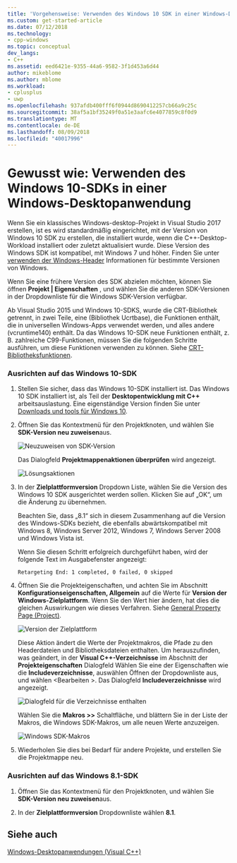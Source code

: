 ```yaml
---
title: 'Vorgehensweise: Verwenden des Windows 10 SDK in einer Windows-Desktopanwendung | Microsoft-Dokumentation'
ms.custom: get-started-article
ms.date: 07/12/2018
ms.technology:
- cpp-windows
ms.topic: conceptual
dev_langs:
- C++
ms.assetid: eed6421e-9355-44a6-9582-3f1d453a6d44
author: mikeblome
ms.author: mblome
ms.workload:
- cplusplus
- uwp
ms.openlocfilehash: 937afdb400fff6f0944d8690412257cb66a9c25c
ms.sourcegitcommit: 38af5a1bf35249f0a51e3aafc6e4077859c8f0d9
ms.translationtype: MT
ms.contentlocale: de-DE
ms.lasthandoff: 08/09/2018
ms.locfileid: "40017996"
---
```

# <a name="how-to-use-the-windows-10-sdk-in-a-windows-desktop-application"></a>Gewusst wie: Verwenden des Windows 10-SDKs in einer Windows-Desktopanwendung
Wenn Sie ein klassisches Windows-desktop-Projekt in Visual Studio 2017 erstellen, ist es wird standardmäßig eingerichtet, mit der Version von Windows 10 SDK zu erstellen, die installiert wurde, wenn die C++-Desktop-Workload installiert oder zuletzt aktualisiert wurde. Diese Version des Windows SDK ist kompatibel, mit Windows 7 und höher. Finden Sie unter [verwenden der Windows-Header](/windows/desktop/WinProg/using-the-windows-headers) Informationen für bestimmte Versionen von Windows.

Wenn Sie eine frühere Version des SDK abzielen möchten, können Sie öffnen **Projekt | Eigenschaften** , und wählen Sie die anderen SDK-Versionen in der Dropdownliste für die Windows SDK-Version verfügbar.
  
 Ab Visual Studio 2015 und Windows 10-SDKS, wurde die CRT-Bibliothek getrennt, in zwei Teile, eine (Bibliothek Ucrtbase), die Funktionen enthält, die in universellen Windows-Apps verwendet werden, und alles andere (vcruntime140) enthält. Da das Windows 10-SDK neue Funktionen enthält, z. B. zahlreiche C99-Funktionen, müssen Sie die folgenden Schritte ausführen, um diese Funktionen verwenden zu können. Siehe [CRT-Bibliotheksfunktionen](../c-runtime-library/crt-library-features.md).  
  
### <a name="to-target-the-windows-10-sdk"></a>Ausrichten auf das Windows 10-SDK  
  
1.  Stellen Sie sicher, dass das Windows 10-SDK installiert ist. Das Windows 10 SDK installiert ist, als Teil der **Desktopentwicklung mit C++** arbeitsauslastung. Eine eigenständige Version finden Sie unter [Downloads und tools für Windows 10](https://developer.microsoft.com/windows/downloads).

2.  Öffnen Sie das Kontextmenü für den Projektknoten, und wählen Sie **SDK-Version neu zuweisen**aus.  
  
     ![Neuzuweisen von SDK-Version](../windows/media/retargetingwindowssdk1.PNG "RetargetingWindowsSDK1")  
  
     Das Dialogfeld **Projektmappenaktionen überprüfen** wird angezeigt.  
  
     ![Lösungsaktionen](../windows/media/retargetingwindowssdk2.PNG "RetargetingWindowsSDK2")  
  
3.  In der **Zielplattformversion** Dropdown Liste, wählen Sie die Version des Windows 10 SDK ausgerichtet werden sollen. Klicken Sie auf „OK“, um die Änderung zu übernehmen.  
  
     Beachten Sie, dass „8.1“ sich in diesem Zusammenhang auf die Version des Windows-SDKs bezieht, die ebenfalls abwärtskompatibel mit Windows 8, Windows Server 2012, Windows 7, Windows Server 2008 und Windows Vista ist.  
  
     Wenn Sie diesen Schritt erfolgreich durchgeführt haben, wird der folgende Text im Ausgabefenster angezeigt:  
  
     `Retargeting End: 1 completed, 0 failed, 0 skipped`  
  
4.  Öffnen Sie die Projekteigenschaften, und achten Sie im Abschnitt **Konfigurationseigenschaften, Allgemein** auf die Werte für **Version der Windows-Zielplattform**. Wenn Sie den Wert hier ändern, hat dies die gleichen Auswirkungen wie dieses Verfahren. Siehe [General Property Page (Project)](../ide/general-property-page-project.md).  
  
     ![Version der Zielplattform](../windows/media/retargetingwindowssdk3.PNG "RetargetingWindowsSDK3")  
  
     Diese Aktion ändert die Werte der Projektmakros, die Pfade zu den Headerdateien und Bibliotheksdateien enthalten. Um herauszufinden, was geändert, in der **Visual C++-Verzeichnisse** im Abschnitt der **Projekteigenschaften** Dialogfeld Wählen Sie eine der Eigenschaften wie die **Includeverzeichnisse**, auswählen Öffnen der Dropdownliste aus, und wählen \<Bearbeiten >. Das Dialogfeld **Includeverzeichnisse** wird angezeigt.  
  
     ![Dialogfeld für die Verzeichnisse enthalten](../windows/media/retargetingwindowssdk4.PNG "RetargetingWindowsSDK4")  
  
     Wählen Sie die **Makros >>** Schaltfläche, und blättern Sie in der Liste der Makros, die Windows SDK-Makros, um alle neuen Werte anzuzeigen.  
  
     ![Windows SDK-Makros](../windows/media/retargetingwindowssdk5.PNG "RetargetingWindowsSDK5")  
  
5.  Wiederholen Sie dies bei Bedarf für andere Projekte, und erstellen Sie die Projektmappe neu.  
  
### <a name="to-target-the-windows-81-sdk"></a>Ausrichten auf das Windows 8.1-SDK  
  
1.  Öffnen Sie das Kontextmenü für den Projektknoten, und wählen Sie **SDK-Version neu zuweisen**aus.  
  
2.  In der **Zielplattformversion** Dropdownliste wählen **8.1**.  
  
## <a name="see-also"></a>Siehe auch  
 [Windows-Desktopanwendungen (Visual C++)](../windows/how-to-use-the-windows-10-sdk-in-a-windows-desktop-application.md)